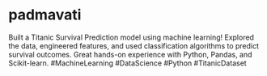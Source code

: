 # padmavati
Built a Titanic Survival Prediction model using machine learning! Explored the data, engineered features, and used classification algorithms to predict survival outcomes. Great hands-on experience with Python, Pandas, and Scikit-learn.  #MachineLearning #DataScience #Python #TitanicDataset
